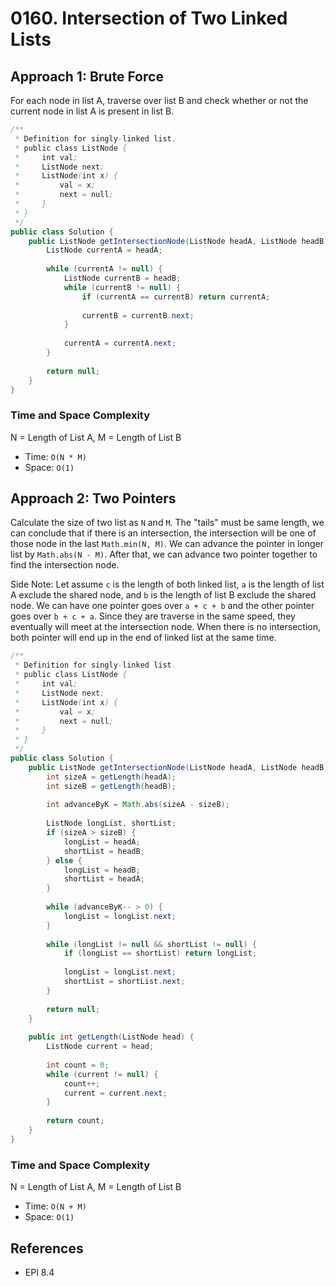 # 0160. Intersection of Two Linked Lists

## Approach 1: Brute Force
For each node in list A, traverse over list B and check whether or not the current node in list A is present in list B.

```Java
/**
 * Definition for singly-linked list.
 * public class ListNode {
 *     int val;
 *     ListNode next;
 *     ListNode(int x) {
 *         val = x;
 *         next = null;
 *     }
 * }
 */
public class Solution {
    public ListNode getIntersectionNode(ListNode headA, ListNode headB) {
        ListNode currentA = headA;
        
        while (currentA != null) {
            ListNode currentB = headB;
            while (currentB != null) {
                if (currentA == currentB) return currentA;
                
                currentB = currentB.next;
            }
            
            currentA = currentA.next;
        }
        
        return null;
    }
}
```

### Time and Space Complexity

N = Length of List A, M = Length of List B
- Time: `O(N * M)`
- Space: `O(1)`

## Approach 2: Two Pointers
Calculate the size of two list as `N` and `M`. The "tails" must be same length, we can conclude that if there is an intersection, the intersection will be one of those node in the last `Math.min(N, M)`. We can advance the pointer in longer list by `Math.abs(N - M)`. After that, we can advance two pointer together to find the intersection node.

Side Note: Let assume `c` is the length of both linked list, `a` is the length of list A exclude the shared node, and `b` is the length of list B exclude the shared node. We can have one pointer goes over `a + c + b` and the other pointer goes over `b + c + a`. Since they are traverse in the same speed, they eventually will meet at the intersection node. When there is no intersection, both pointer will end up in the end of linked list at the same time.

```Java
/**
 * Definition for singly-linked list.
 * public class ListNode {
 *     int val;
 *     ListNode next;
 *     ListNode(int x) {
 *         val = x;
 *         next = null;
 *     }
 * }
 */
public class Solution {
    public ListNode getIntersectionNode(ListNode headA, ListNode headB) {
        int sizeA = getLength(headA);
        int sizeB = getLength(headB);
        
        int advanceByK = Math.abs(sizeA - sizeB);
        
        ListNode longList, shortList;
        if (sizeA > sizeB) {
            longList = headA;
            shortList = headB;
        } else {
            longList = headB;
            shortList = headA;
        }
        
        while (advanceByK-- > 0) {
            longList = longList.next;
        }
        
        while (longList != null && shortList != null) {
            if (longList == shortList) return longList;
            
            longList = longList.next;
            shortList = shortList.next;
        }
        
        return null;
    }
    
    public int getLength(ListNode head) {
        ListNode current = head;
        
        int count = 0;
        while (current != null) {
            count++;
            current = current.next;
        }
        
        return count;
    }
}
```

### Time and Space Complexity

N = Length of List A, M = Length of List B
- Time: `O(N + M)`
- Space: `O(1)`

## References
- EPI 8.4